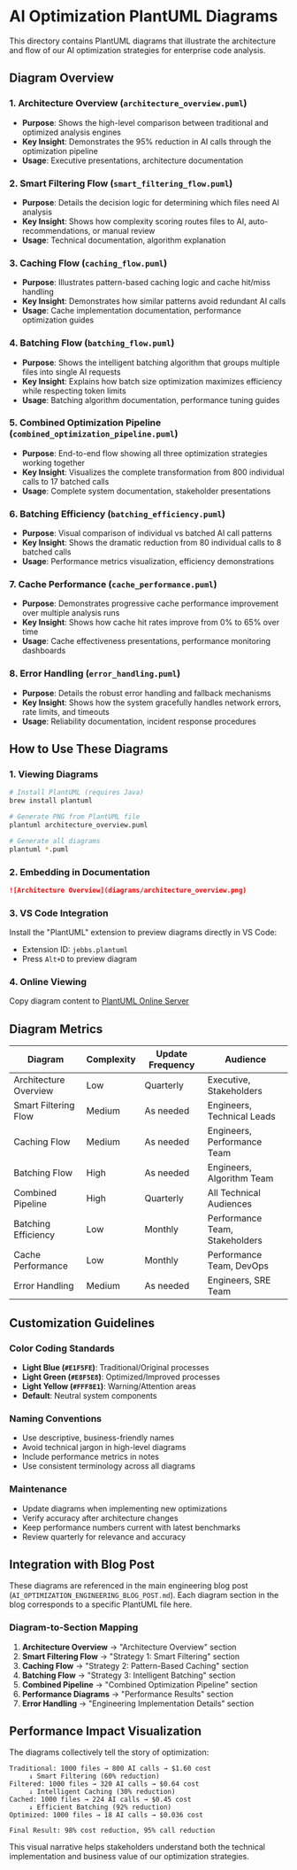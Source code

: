 # AI Optimization PlantUML Diagrams

This directory contains PlantUML diagrams that illustrate the architecture and flow of our AI optimization strategies for enterprise code analysis.

## Diagram Overview

### 1. Architecture Overview (`architecture_overview.puml`)
- **Purpose**: Shows the high-level comparison between traditional and optimized analysis engines
- **Key Insight**: Demonstrates the 95% reduction in AI calls through the optimization pipeline
- **Usage**: Executive presentations, architecture documentation

### 2. Smart Filtering Flow (`smart_filtering_flow.puml`) 
- **Purpose**: Details the decision logic for determining which files need AI analysis
- **Key Insight**: Shows how complexity scoring routes files to AI, auto-recommendations, or manual review
- **Usage**: Technical documentation, algorithm explanation

### 3. Caching Flow (`caching_flow.puml`)
- **Purpose**: Illustrates pattern-based caching logic and cache hit/miss handling
- **Key Insight**: Demonstrates how similar patterns avoid redundant AI calls
- **Usage**: Cache implementation documentation, performance optimization guides

### 4. Batching Flow (`batching_flow.puml`)
- **Purpose**: Shows the intelligent batching algorithm that groups multiple files into single AI requests
- **Key Insight**: Explains how batch size optimization maximizes efficiency while respecting token limits
- **Usage**: Batching algorithm documentation, performance tuning guides

### 5. Combined Optimization Pipeline (`combined_optimization_pipeline.puml`)
- **Purpose**: End-to-end flow showing all three optimization strategies working together
- **Key Insight**: Visualizes the complete transformation from 800 individual calls to 17 batched calls
- **Usage**: Complete system documentation, stakeholder presentations

### 6. Batching Efficiency (`batching_efficiency.puml`)
- **Purpose**: Visual comparison of individual vs batched AI call patterns
- **Key Insight**: Shows the dramatic reduction from 80 individual calls to 8 batched calls
- **Usage**: Performance metrics visualization, efficiency demonstrations

### 7. Cache Performance (`cache_performance.puml`)
- **Purpose**: Demonstrates progressive cache performance improvement over multiple analysis runs
- **Key Insight**: Shows how cache hit rates improve from 0% to 65% over time
- **Usage**: Cache effectiveness presentations, performance monitoring dashboards

### 8. Error Handling (`error_handling.puml`)
- **Purpose**: Details the robust error handling and fallback mechanisms
- **Key Insight**: Shows how the system gracefully handles network errors, rate limits, and timeouts
- **Usage**: Reliability documentation, incident response procedures

## How to Use These Diagrams

### 1. Viewing Diagrams
```bash
# Install PlantUML (requires Java)
brew install plantuml

# Generate PNG from PlantUML file
plantuml architecture_overview.puml

# Generate all diagrams
plantuml *.puml
```

### 2. Embedding in Documentation
```markdown
![Architecture Overview](diagrams/architecture_overview.png)
```

### 3. VS Code Integration
Install the "PlantUML" extension to preview diagrams directly in VS Code:
- Extension ID: `jebbs.plantuml`
- Press `Alt+D` to preview diagram

### 4. Online Viewing
Copy diagram content to [PlantUML Online Server](http://www.plantuml.com/plantuml/uml/)

## Diagram Metrics

| Diagram | Complexity | Update Frequency | Audience |
|---------|------------|------------------|----------|
| Architecture Overview | Low | Quarterly | Executive, Stakeholders |
| Smart Filtering Flow | Medium | As needed | Engineers, Technical Leads |
| Caching Flow | Medium | As needed | Engineers, Performance Team |
| Batching Flow | High | As needed | Engineers, Algorithm Team |
| Combined Pipeline | High | Quarterly | All Technical Audiences |
| Batching Efficiency | Low | Monthly | Performance Team, Stakeholders |
| Cache Performance | Low | Monthly | Performance Team, DevOps |
| Error Handling | Medium | As needed | Engineers, SRE Team |

## Customization Guidelines

### Color Coding Standards
- **Light Blue (`#E1F5FE`)**: Traditional/Original processes
- **Light Green (`#E8F5E8`)**: Optimized/Improved processes  
- **Light Yellow (`#FFF8E1`)**: Warning/Attention areas
- **Default**: Neutral system components

### Naming Conventions
- Use descriptive, business-friendly names
- Avoid technical jargon in high-level diagrams
- Include performance metrics in notes
- Use consistent terminology across all diagrams

### Maintenance
- Update diagrams when implementing new optimizations
- Verify accuracy after architecture changes
- Keep performance numbers current with latest benchmarks
- Review quarterly for relevance and accuracy

## Integration with Blog Post

These diagrams are referenced in the main engineering blog post (`AI_OPTIMIZATION_ENGINEERING_BLOG_POST.md`). Each diagram section in the blog corresponds to a specific PlantUML file here.

### Diagram-to-Section Mapping
1. **Architecture Overview** → "Architecture Overview" section
2. **Smart Filtering Flow** → "Strategy 1: Smart Filtering" section  
3. **Caching Flow** → "Strategy 2: Pattern-Based Caching" section
4. **Batching Flow** → "Strategy 3: Intelligent Batching" section
5. **Combined Pipeline** → "Combined Optimization Pipeline" section
6. **Performance Diagrams** → "Performance Results" section
7. **Error Handling** → "Engineering Implementation Details" section

## Performance Impact Visualization

The diagrams collectively tell the story of optimization:

```
Traditional: 1000 files → 800 AI calls → $1.60 cost
     ↓ Smart Filtering (60% reduction)
Filtered: 1000 files → 320 AI calls → $0.64 cost  
     ↓ Intelligent Caching (30% reduction)
Cached: 1000 files → 224 AI calls → $0.45 cost
     ↓ Efficient Batching (92% reduction)
Optimized: 1000 files → 18 AI calls → $0.036 cost

Final Result: 98% cost reduction, 95% call reduction
```

This visual narrative helps stakeholders understand both the technical implementation and business value of our optimization strategies.
